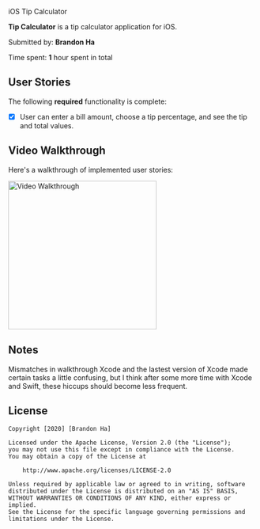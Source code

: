 iOS Tip Calculator

**Tip Calculator** is a tip calculator application for iOS.

Submitted by: **Brandon Ha**

Time spent: **1** hour spent in total

## User Stories

The following **required** functionality is complete:

* [x] User can enter a bill amount, choose a tip percentage, and see the tip and total values.

## Video Walkthrough 

Here's a walkthrough of implemented user stories:

<img src='https://i.imgur.com/cBMi4hG.gif' title='Video Walkthrough' width='300px' alt='Video Walkthrough' />

## Notes

Mismatches in walkthrough Xcode and the lastest version of Xcode made certain tasks a little confusing, but I think after some more time with Xcode and Swift, these hiccups should become less frequent.

## License

    Copyright [2020] [Brandon Ha]

    Licensed under the Apache License, Version 2.0 (the "License");
    you may not use this file except in compliance with the License.
    You may obtain a copy of the License at

        http://www.apache.org/licenses/LICENSE-2.0

    Unless required by applicable law or agreed to in writing, software
    distributed under the License is distributed on an "AS IS" BASIS,
    WITHOUT WARRANTIES OR CONDITIONS OF ANY KIND, either express or implied.
    See the License for the specific language governing permissions and
    limitations under the License.
